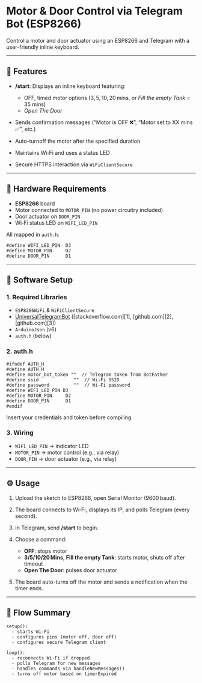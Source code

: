 # Motor & Door Control via Telegram Bot (ESP8266)

Control a motor and door actuator using an ESP8266 and Telegram with a user-friendly inline keyboard.

---

## 🔧 Features

* **/start**: Displays an inline keyboard featuring:

  * OFF, timed motor options (3, 5, 10, 20 mins, or *Fill the empty Tank* = 35 mins)
  * *Open The Door*
* Sends confirmation messages (“Motor is OFF ❌”, “Motor set to XX mins ✅”, etc.)
* Auto-turnoff the motor after the specified duration
* Maintains Wi‑Fi and uses a status LED
* Secure HTTPS interaction via `WiFiClientSecure`

---

## 🧩 Hardware Requirements

* **ESP8266** board
* Motor connected to `MOTOR_PIN` (no power circuitry included)
* Door actuator on `DOOR_PIN`
* Wi‑Fi status LED on `WIFI_LED_PIN`

All mapped in `auth.h`:

```
#define WIFI_LED_PIN  D3
#define MOTOR_PIN     D2
#define DOOR_PIN      D1
```

---

## 📁 Software Setup

### 1. Required Libraries

* `ESP8266WiFi` & `WiFiClientSecure`
* [UniversalTelegramBot](https://github.com/witnessmenow/Universal-Arduino-Telegram-Bot) ([stackoverflow.com][1], [github.com][2], [github.com][3])
* `ArduinoJson` (v6)
* `auth.h` (below)

### 2. auth.h

```
#ifndef AUTH_H
#define AUTH_H
#define motor_bot_token ""  // Telegram token from BotFather
#define ssid             ""  // Wi‑Fi SSID
#define password         ""  // Wi‑Fi password
#define WIFI_LED_PIN D3
#define MOTOR_PIN     D2
#define DOOR_PIN      D1
#endif
```

Insert your credentials and token before compiling.

### 3. Wiring

* `WIFI_LED_PIN` → indicator LED
* `MOTOR_PIN` → motor control (e.g., via relay)
* `DOOR_PIN` → door actuator  (e.g., via relay)
  

---

## ⚙️ Usage

1. Upload the sketch to ESP8266, open Serial Monitor (9600 baud).
2. The board connects to Wi‑Fi, displays its IP, and polls Telegram (every second).
3. In Telegram, send **/start** to begin.
4. Choose a command:

   * **OFF**: stops motor
   * **3/5/10/20 Mins**, **Fill the empty Tank**: starts motor, shuts off after timeout
   * **Open The Door**: pulses door actuator
5. The board auto-turns off the motor and sends a notification when the timer ends.

---

## 🧪 Flow Summary

```text
setup():
  - starts Wi‑Fi
  - configures pins (motor off, door off)
  - configures secure Telegram client

loop():
  - reconnects Wi‑Fi if dropped
  - polls Telegram for new messages
  - handles commands via handleNewMessages()
  - turns off motor based on timerExpired
```

